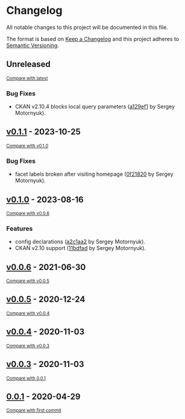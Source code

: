 # Changelog

All notable changes to this project will be documented in this file.

The format is based on [Keep a Changelog](http://keepachangelog.com/en/1.0.0/)
and this project adheres to [Semantic Versioning](http://semver.org/spec/v2.0.0.html).

<!-- insertion marker -->
## Unreleased

<small>[Compare with latest](https://github.com/DataShades/ckanext-or_facet/compare/v0.1.1...HEAD)</small>

### Bug Fixes

- CKAN v2.10.4 blocks local query parameters ([a129ef1](https://github.com/DataShades/ckanext-or_facet/commit/a129ef1f082d7648db2bacf3f4b35abadc6f1d61) by Sergey Motornyuk).

<!-- insertion marker -->
## [v0.1.1](https://github.com/DataShades/ckanext-or_facet/releases/tag/v0.1.1) - 2023-10-25

<small>[Compare with v0.1.0](https://github.com/DataShades/ckanext-or_facet/compare/v0.1.0...v0.1.1)</small>

### Bug Fixes

- facet labels broken after visiting homepage ([0f21820](https://github.com/DataShades/ckanext-or_facet/commit/0f2182060ab954826b9ca865d0ab193f19569d2c) by Sergey Motornyuk).

## [v0.1.0](https://github.com/DataShades/ckanext-or_facet/releases/tag/v0.1.0) - 2023-08-16

<small>[Compare with v0.0.6](https://github.com/DataShades/ckanext-or_facet/compare/v0.0.6...v0.1.0)</small>

### Features

- config declarations ([a2c1aa2](https://github.com/DataShades/ckanext-or_facet/commit/a2c1aa2f7e962f8e920542ee7806e08636baa886) by Sergey Motornyuk).
- CKAN v2.10 support ([11bdfad](https://github.com/DataShades/ckanext-or_facet/commit/11bdfad8aed930be5e38d617b729d8cfadf1fde1) by Sergey Motornyuk).

## [v0.0.6](https://github.com/DataShades/ckanext-or_facet/releases/tag/v0.0.6) - 2021-06-30

<small>[Compare with v0.0.5](https://github.com/DataShades/ckanext-or_facet/compare/v0.0.5...v0.0.6)</small>

## [v0.0.5](https://github.com/DataShades/ckanext-or_facet/releases/tag/v0.0.5) - 2020-12-24

<small>[Compare with v0.0.4](https://github.com/DataShades/ckanext-or_facet/compare/v0.0.4...v0.0.5)</small>

## [v0.0.4](https://github.com/DataShades/ckanext-or_facet/releases/tag/v0.0.4) - 2020-11-03

<small>[Compare with v0.0.3](https://github.com/DataShades/ckanext-or_facet/compare/v0.0.3...v0.0.4)</small>

## [v0.0.3](https://github.com/DataShades/ckanext-or_facet/releases/tag/v0.0.3) - 2020-11-03

<small>[Compare with 0.0.1](https://github.com/DataShades/ckanext-or_facet/compare/0.0.1...v0.0.3)</small>

## [0.0.1](https://github.com/DataShades/ckanext-or_facet/releases/tag/0.0.1) - 2020-04-29

<small>[Compare with first commit](https://github.com/DataShades/ckanext-or_facet/compare/16c77562c58d6ed8b604cc820892beaa7fc67db0...0.0.1)</small>

